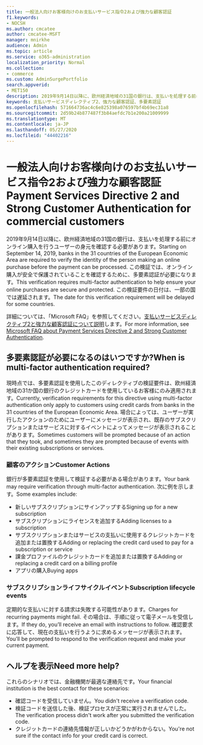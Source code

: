 ```yaml
---
title: 一般法人向けお客様向けのお支払いサービス指令2および強力な顧客認証
f1.keywords:
- NOCSH
ms.author: cmcatee
author: cmcatee-MSFT
manager: mnirkhe
audience: Admin
ms.topic: article
ms.service: o365-administration
localization_priority: Normal
ms.collection:
- commerce
ms.custom: AdminSurgePortfolio
search.appverid:
- MET150
description: 2019年9月14日以降に、欧州経済地域の31国の銀行は、支払いを処理する前にオンライン購入を行うユーザーの身元を確認する必要があります。
keywords: 支払いサービスディレクティブ2、強力な顧客認証、多要素認証
ms.openlocfilehash: 571664736ac4c6e825398a076597bf4b69ec31a8
ms.sourcegitcommit: 2d59b24b877487f3b84aefdc7b1e200a21009999
ms.translationtype: MT
ms.contentlocale: ja-JP
ms.lasthandoff: 05/27/2020
ms.locfileid: "44402216"
---
```

# <a name="payment-services-directive-2-and-strong-customer-authentication-for-commercial-customers"></a><span data-ttu-id="48ada-104">一般法人向けお客様向けのお支払いサービス指令2および強力な顧客認証</span><span class="sxs-lookup"><span data-stu-id="48ada-104">Payment Services Directive 2 and Strong Customer Authentication for commercial customers</span></span>

<span data-ttu-id="48ada-105">2019年9月14日以降に、欧州経済地域の31国の銀行は、支払いを処理する前にオンライン購入を行うユーザーの身元を確認する必要があります。</span><span class="sxs-lookup"><span data-stu-id="48ada-105">Starting on September 14, 2019, banks in the 31 countries of the European Economic Area are required to verify the identity of the person making an online purchase before the payment can be processed.</span></span> <span data-ttu-id="48ada-106">この検証では、オンライン購入が安全で保護されていることを確認するために、多要素認証が必要になります。</span><span class="sxs-lookup"><span data-stu-id="48ada-106">This verification requires multi-factor authentication to help ensure your online purchases are secure and protected.</span></span> <span data-ttu-id="48ada-107">この検証要件の日付は、一部の国では遅延されます。</span><span class="sxs-lookup"><span data-stu-id="48ada-107">The date for this verification requirement will be delayed for some countries.</span></span> 

<span data-ttu-id="48ada-108">詳細については、「Microsoft FAQ」を参照してください。[支払いサービスディレクティブ2と強力な顧客認証について説明](https://support.microsoft.com/help/4517854/microsoft-account-open-banking-customer-authentication)します。</span><span class="sxs-lookup"><span data-stu-id="48ada-108">For more information, see [Microsoft FAQ about Payment Services Directive 2 and Strong Customer Authentication](https://support.microsoft.com/help/4517854/microsoft-account-open-banking-customer-authentication).</span></span>

## <a name="when-is-multi-factor-authentication-required"></a><span data-ttu-id="48ada-109">多要素認証が必要になるのはいつですか?</span><span class="sxs-lookup"><span data-stu-id="48ada-109">When is multi-factor authentication required?</span></span>

<span data-ttu-id="48ada-110">現時点では、多要素認証を使用したこのディレクティブの検証要件は、欧州経済地域の31か国の銀行のクレジットカードを使用しているお客様にのみ適用されます。</span><span class="sxs-lookup"><span data-stu-id="48ada-110">Currently, verification requirements for this directive using multi-factor authentication only apply to customers using credit cards from banks in the 31 countries of the European Economic Area.</span></span> <span data-ttu-id="48ada-111">場合によっては、ユーザーが実行したアクションのためにユーザーにメッセージが表示され、既存のサブスクリプションまたはサービスに対するイベントによってメッセージが表示されることがあります。</span><span class="sxs-lookup"><span data-stu-id="48ada-111">Sometimes customers will be prompted because of an action that they took, and sometimes they are prompted because of events with their existing subscriptions or services.</span></span>

### <a name="customer-actions"></a><span data-ttu-id="48ada-112">顧客のアクション</span><span class="sxs-lookup"><span data-stu-id="48ada-112">Customer Actions</span></span>

<span data-ttu-id="48ada-113">銀行が多要素認証を使用して検証する必要がある場合があります。</span><span class="sxs-lookup"><span data-stu-id="48ada-113">Your bank may require verification through multi-factor authentication.</span></span> <span data-ttu-id="48ada-114">次に例を示します。</span><span class="sxs-lookup"><span data-stu-id="48ada-114">Some examples include:</span></span>
- <span data-ttu-id="48ada-115">新しいサブスクリプションにサインアップする</span><span class="sxs-lookup"><span data-stu-id="48ada-115">Signing up for a new subscription</span></span>
- <span data-ttu-id="48ada-116">サブスクリプションにライセンスを追加する</span><span class="sxs-lookup"><span data-stu-id="48ada-116">Adding licenses to a subscription</span></span>
- <span data-ttu-id="48ada-117">サブスクリプションまたはサービスの支払いに使用するクレジットカードを追加または置換する</span><span class="sxs-lookup"><span data-stu-id="48ada-117">Adding or replacing the credit card used to pay for a subscription or service</span></span>
- <span data-ttu-id="48ada-118">課金プロファイルのクレジットカードを追加または置換する</span><span class="sxs-lookup"><span data-stu-id="48ada-118">Adding or replacing a credit card on a billing profile</span></span>
- <span data-ttu-id="48ada-119">アプリの購入</span><span class="sxs-lookup"><span data-stu-id="48ada-119">Buying apps</span></span>

### <a name="subscription-lifecycle-events"></a><span data-ttu-id="48ada-120">サブスクリプションライフサイクルイベント</span><span class="sxs-lookup"><span data-stu-id="48ada-120">Subscription lifecycle events</span></span>

<span data-ttu-id="48ada-121">定期的な支払いに対する請求は失敗する可能性があります。</span><span class="sxs-lookup"><span data-stu-id="48ada-121">Charges for recurring payments might fail.</span></span> <span data-ttu-id="48ada-122">その場合は、手順に従って電子メールを受信します。</span><span class="sxs-lookup"><span data-stu-id="48ada-122">If they do, you’ll receive an email with instructions to follow.</span></span> <span data-ttu-id="48ada-123">確認要求に応答して、現在の支払いを行うように求めるメッセージが表示されます。</span><span class="sxs-lookup"><span data-stu-id="48ada-123">You’ll be prompted to respond to the verification request and make your current payment.</span></span>

## <a name="need-more-help"></a><span data-ttu-id="48ada-124">ヘルプを表示</span><span class="sxs-lookup"><span data-stu-id="48ada-124">Need more help?</span></span>

<span data-ttu-id="48ada-125">これらのシナリオでは、金融機関が最適な連絡先です。</span><span class="sxs-lookup"><span data-stu-id="48ada-125">Your financial institution is the best contact for these scenarios:</span></span>
- <span data-ttu-id="48ada-126">確認コードを受信していません。</span><span class="sxs-lookup"><span data-stu-id="48ada-126">You didn't receive a verification code.</span></span>  
- <span data-ttu-id="48ada-127">検証コードを送信した後、検証プロセスが正常に実行されませんでした。</span><span class="sxs-lookup"><span data-stu-id="48ada-127">The verification process didn't work after you submitted the verification code.</span></span>
- <span data-ttu-id="48ada-128">クレジットカードの連絡先情報が正しいかどうかがわからない。</span><span class="sxs-lookup"><span data-stu-id="48ada-128">You're not sure if the contact info for your credit card is correct.</span></span>

